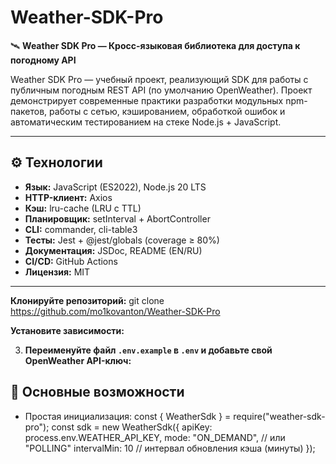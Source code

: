# Weather-SDK-Pro

🛰️ **Weather SDK Pro — Кросс-языковая библиотека для доступа к погодному API**

Weather SDK Pro — учебный проект, реализующий SDK для работы с публичным погодным REST API (по умолчанию OpenWeather). Проект демонстрирует современные практики разработки модульных npm-пакетов, работы с сетью, кэшированием, обработкой ошибок и автоматическим тестированием на стеке Node.js + JavaScript.

---

## ⚙️ Технологии

- **Язык:** JavaScript (ES2022), Node.js 20 LTS
- **HTTP-клиент:** Axios
- **Кэш:** lru-cache (LRU с TTL)
- **Планировщик:** setInterval + AbortController
- **CLI:** commander, cli-table3
- **Тесты:** Jest + @jest/globals (coverage ≥ 80%)
- **Документация:** JSDoc, README (EN/RU)
- **CI/CD:** GitHub Actions
- **Лицензия:** MIT

---
**Клонируйте репозиторий:**
git clone https://github.com/mo1kovanton/Weather-SDK-Pro

**Установите зависимости:**

3. **Переименуйте файл `.env.example` в `.env` и добавьте свой OpenWeather API-ключ:**

## 🧩 Основные возможности
- Простая инициализация:
const { WeatherSdk } = require("weather-sdk-pro");
const sdk = new WeatherSdk({
apiKey: process.env.WEATHER_API_KEY,
mode: "ON_DEMAND", // или "POLLING"
intervalMin: 10 // интервал обновления кэша (минуты)
});

